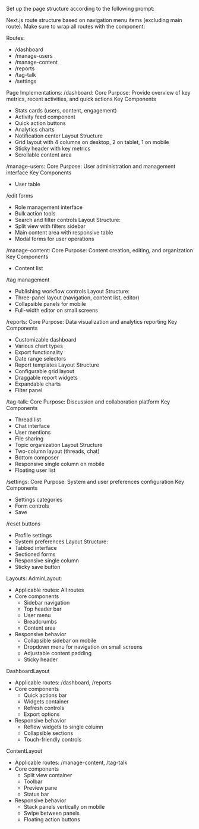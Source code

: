 Set up the page structure according to the following prompt:
   
<page-structure-prompt>
Next.js route structure based on navigation menu items (excluding main route). Make sure to wrap all routes with the component:

Routes:
- /dashboard
- /manage-users
- /manage-content
- /reports
- /tag-talk
- /settings

Page Implementations:
/dashboard:
Core Purpose: Provide overview of key metrics, recent activities, and quick actions
Key Components
- Stats cards (users, content, engagement)
- Activity feed component
- Quick action buttons
- Analytics charts
- Notification center
Layout Structure
- Grid layout with 4 columns on desktop, 2 on tablet, 1 on mobile
- Sticky header with key metrics
- Scrollable content area

/manage-users:
Core Purpose: User administration and management interface
Key Components
- User table

/edit forms
- Role management interface
- Bulk action tools
- Search and filter controls
Layout Structure:
- Split view with filters sidebar
- Main content area with responsive table
- Modal forms for user operations

/manage-content:
Core Purpose: Content creation, editing, and organization
Key Components
- Content list

/tag management
- Publishing workflow controls
Layout Structure:
- Three-panel layout (navigation, content list, editor)
- Collapsible panels for mobile
- Full-width editor on small screens

/reports:
Core Purpose: Data visualization and analytics reporting
Key Components
- Customizable dashboard
- Various chart types
- Export functionality
- Date range selectors
- Report templates
Layout Structure
- Configurable grid layout
- Draggable report widgets
- Expandable charts
- Filter panel

/tag-talk:
Core Purpose: Discussion and collaboration platform
Key Components
- Thread list
- Chat interface
- User mentions
- File sharing
- Topic organization
Layout Structure
- Two-column layout (threads, chat)
- Bottom composer
- Responsive single column on mobile
- Floating user list

/settings:
Core Purpose: System and user preferences configuration
Key Components
- Settings categories
- Form controls
- Save

/reset buttons
- Profile settings
- System preferences
Layout Structure:
- Tabbed interface
- Sectioned forms
- Responsive single column
- Sticky save button

Layouts:
AdminLayout:
- Applicable routes: All routes
- Core components
  - Sidebar navigation
  - Top header bar
  - User menu
  - Breadcrumbs
  - Content area
- Responsive behavior
  - Collapsible sidebar on mobile
  - Dropdown menu for navigation on small screens
  - Adjustable content padding
  - Sticky header

DashboardLayout
- Applicable routes: /dashboard, /reports
- Core components
  - Quick actions bar
  - Widgets container
  - Refresh controls
  - Export options
- Responsive behavior
  - Reflow widgets to single column
  - Collapsible sections
  - Touch-friendly controls

ContentLayout
- Applicable routes: /manage-content, /tag-talk
- Core components
  - Split view container
  - Toolbar
  - Preview pane
  - Status bar
- Responsive behavior
  - Stack panels vertically on mobile
  - Swipe between panels
  - Floating action buttons
</page-structure-prompt>